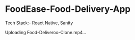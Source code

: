 # FoodEase-Food-Delivery-App
Tech Stack:- React Native, Sanity


Uploading Food-Deliveroo-Clone.mp4…

